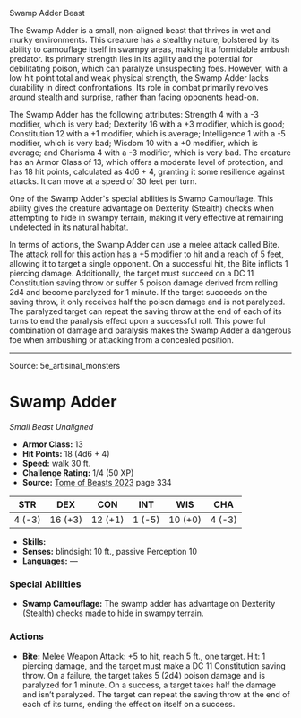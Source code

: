 <MonsterName/>Swamp Adder</MonsterName>
<CreatureType/>Beast</CreatureType>

<summary>The Swamp Adder is a small, non-aligned beast that thrives in wet and murky environments. This creature has a stealthy nature, bolstered by its ability to camouflage itself in swampy areas, making it a formidable ambush predator. Its primary strength lies in its agility and the potential for debilitating poison, which can paralyze unsuspecting foes. However, with a low hit point total and weak physical strength, the Swamp Adder lacks durability in direct confrontations. Its role in combat primarily revolves around stealth and surprise, rather than facing opponents head-on.</summary>

<detail>

The Swamp Adder has the following attributes: Strength 4 with a -3 modifier, which is very bad; Dexterity 16 with a +3 modifier, which is good; Constitution 12 with a +1 modifier, which is average; Intelligence 1 with a -5 modifier, which is very bad; Wisdom 10 with a +0 modifier, which is average; and Charisma 4 with a -3 modifier, which is very bad. The creature has an Armor Class of 13, which offers a moderate level of protection, and has 18 hit points, calculated as 4d6 + 4, granting it some resilience against attacks. It can move at a speed of 30 feet per turn.

One of the Swamp Adder's special abilities is Swamp Camouflage. This ability gives the creature advantage on Dexterity (Stealth) checks when attempting to hide in swampy terrain, making it very effective at remaining undetected in its natural habitat.

In terms of actions, the Swamp Adder can use a melee attack called Bite. The attack roll for this action has a +5 modifier to hit and a reach of 5 feet, allowing it to target a single opponent. On a successful hit, the Bite inflicts 1 piercing damage. Additionally, the target must succeed on a DC 11 Constitution saving throw or suffer 5 poison damage derived from rolling 2d4 and become paralyzed for 1 minute. If the target succeeds on the saving throw, it only receives half the poison damage and is not paralyzed. The paralyzed target can repeat the saving throw at the end of each of its turns to end the paralysis effect upon a successful roll. This powerful combination of damage and paralysis makes the Swamp Adder a dangerous foe when ambushing or attacking from a concealed position.</detail>



---

Source: 5e_artisinal_monsters

# Swamp Adder

*Small* *Beast* *Unaligned*

- **Armor Class:** 13
- **Hit Points:** 18 (4d6 + 4)
- **Speed:** walk 30 ft.
- **Challenge Rating:** 1/4 (50 XP)
- **Source:** [Tome of Beasts 2023](https://koboldpress.com/kpstore/product/tome-of-beasts-1-2023-edition/) page 334

| STR | DEX | CON | INT | WIS | CHA |
| --- | --- | --- | --- | --- | --- |
| 4 (-3) | 16 (+3) | 12 (+1) | 1 (-5) | 10 (+0) | 4 (-3) |

- **Skills:** 
- **Senses:** blindsight 10 ft., passive Perception 10
- **Languages:** —

### Special Abilities

- **Swamp Camouflage:** The swamp adder has advantage on Dexterity (Stealth) checks made to hide in swampy terrain.

### Actions

- **Bite:** Melee Weapon Attack: +5 to hit, reach 5 ft., one target. Hit: 1 piercing damage, and the target must make a DC 11 Constitution saving throw. On a failure, the target takes 5 (2d4) poison damage and is paralyzed for 1 minute. On a success, a target takes half the damage and isn’t paralyzed. The target can repeat the saving throw at the end of each of its turns, ending the effect on itself on a success.


